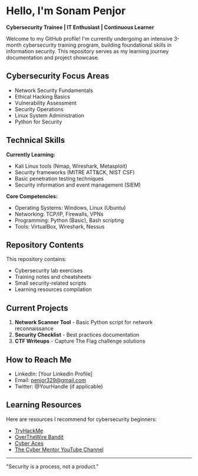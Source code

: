 
# Hello, I'm Sonam Penjor 

**Cybersecurity Trainee | IT Enthusiast | Continuous Learner**

Welcome to my GitHub profile! I'm currently undergoing an intensive 3-month cybersecurity training program, building foundational skills in information security. This repository serves as my learning journey documentation and project showcase.

## Cybersecurity Focus Areas

- Network Security Fundamentals
- Ethical Hacking Basics
- Vulnerability Assessment
- Security Operations
- Linux System Administration
- Python for Security

## Technical Skills

**Currently Learning:**
- Kali Linux tools (Nmap, Wireshark, Metasploit)
- Security frameworks (MITRE ATT&CK, NIST CSF)
- Basic penetration testing techniques
- Security information and event management (SIEM)

**Core Competencies:**
- Operating Systems: Windows, Linux (Ubuntu)
- Networking: TCP/IP, Firewalls, VPNs
- Programming: Python (Basic), Bash scripting
- Tools: VirtualBox, Wireshark, Nessus

##  Repository Contents

This repository contains:
- Cybersecurity lab exercises
- Training notes and cheatsheets
- Small security-related scripts
- Learning resources compilation

##  Current Projects

1. **Network Scanner Tool** - Basic Python script for network reconnaissance
2. **Security Checklist** - Best practices documentation
3. **CTF Writeups** - Capture The Flag challenge solutions

##  How to Reach Me

- LinkedIn: [Your LinkedIn Profile]
- Email: penjor329@gmail.com
- Twitter: @YourHandle (if applicable)

##  Learning Resources

Here are resources I recommend for cybersecurity beginners:
- [TryHackMe](https://tryhackme.com/)
- [OverTheWire Bandit](https://overthewire.org/wargames/bandit/)
- [Cyber Aces](https://www.cyberaces.org/)
- [The Cyber Mentor YouTube Channel](https://www.youtube.com/c/TheCyberMentor)

---

"Security is a process, not a product." 


